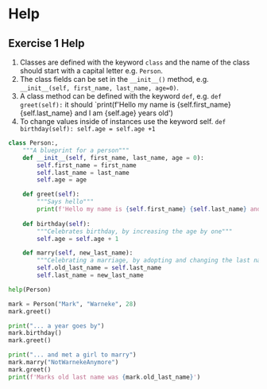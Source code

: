 # Help

## Exercise 1 Help

1. Classes are defined with the keyword `class` and the name of the class should start with a capital letter e.g. `Person`.
2. The class fields can be set in the `__init__()` method, e.g. `__init__(self, first_name, last_name, age=0)`. 
3. A class method can be defined with the keyword `def`, e.g. `def greet(self):` it should `print(f'Hello my name is {self.first_name} {self.last_name} and I am {self.age} years old')
4. To change values inside of instances use the keyword self. `def birthday(self): self.age = self.age +1`


```python
class Person:,
    """A blueprint for a person"""
    def __init__(self, first_name, last_name, age = 0):
        self.first_name = first_name
        self.last_name = last_name
        self.age = age

    def greet(self):
        """Says hello"""
        print(f'Hello my name is {self.first_name} {self.last_name} and I am {self.age} years old')
    
    def birthday(self):
        """Celebrates birthday, by increasing the age by one"""
        self.age = self.age + 1

    def marry(self, new_last_name):
        """Celebrating a marriage, by adopting and changing the last name"""
        self.old_last_name = self.last_name
        self.last_name = new_last_name

help(Person)

mark = Person("Mark", "Warneke", 28)
mark.greet()

print("... a year goes by")
mark.birthday()
mark.greet()

print("... and met a girl to marry")
mark.marry("NotWarnekeAnymore")
mark.greet()
print(f'Marks old last name was {mark.old_last_name}')
```